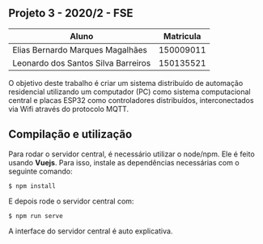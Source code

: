 ## Projeto 3 - 2020/2 - FSE

| Aluno | Matricula |
|--|--|
|Elias Bernardo Marques Magalhães| 150009011 |
|Leonardo dos Santos Silva Barreiros | 150135521 | 

O objetivo deste trabalho é criar um sistema distribuído de automação residencial utilizando um computador (PC) como sistema computacional central e placas ESP32 como controladores distribuídos, interconectados via Wifi através do protocolo MQTT.

## Compilação e utilização

Para rodar o servidor central, é necessário utilizar o node/npm. Ele é feito usando __Vuejs__. Para isso, instale as dependências necessárias com o seguinte comando:

```
$ npm install
```

E depois rode o servidor central com: 

```
$ npm run serve
```

A interface do servidor central é auto explicativa.

